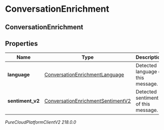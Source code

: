 # ConversationEnrichment

## ConversationEnrichment

## Properties

|Name | Type | Description | Notes|
|------------ | ------------- | ------------- | -------------|
| **language** | [ConversationEnrichmentLanguage](ConversationEnrichmentLanguage) | Detected language of this message. | [optional] |
| **sentiment_v2** | [ConversationEnrichmentSentimentV2](ConversationEnrichmentSentimentV2) | Detected sentiment of this message. | [optional] |



_PureCloudPlatformClientV2 218.0.0_
